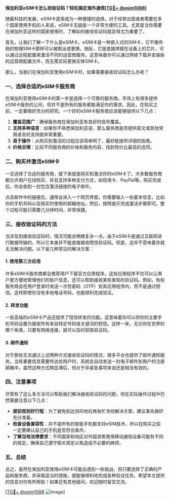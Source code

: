 **保加利亚eSIM卡怎么收验证码？轻松搞定海外通信[[TG💪+ @esim1088](https://t.me/s/esim1088)]**

随着科技的发展，eSIM卡逐渐成为一种便捷的选择。对于经常出国或者需要在多个国家使用手机的人来说，eSIM卡无疑是一个非常方便的工具。尤其是当你需要在保加利亚这样的国家使用时，了解如何接收验证码就显得尤为重要了。

首先，让我们了解一下什么是eSIM卡。eSIM卡是一种嵌入式的SIM卡，它不像传统的物理SIM卡那样可以被取出或更换。相反，它是直接焊接在设备上的芯片，可以通过远程配置来激活不同的运营商服务。这意味着你可以通过网络下载并安装新的运营商配置文件，而无需实际更换实体SIM卡。

那么，当我们在保加利亚使用eSIM卡时，如果需要接收验证码怎么办呢？

### **一、选择合适的eSIM卡服务商**
在保加利亚使用eSIM卡的第一步是选择一个可靠的服务商。市场上有很多提供eSIM卡服务的公司，但并不是所有的服务都能满足你的需求。因此，在购买之前，一定要做好充分的研究。一个好的eSIM卡服务商应该能够提供以下几点：

1. **覆盖范围广**：确保服务商在保加利亚有良好的信号覆盖。
2. **支持多种语言**：如果你不熟悉保加利亚语，那么服务商是否提供英文或其他常用语言的支持就非常重要。
3. **易于操作**：从购买到激活的过程应该简单明了，最好能提供详细的指南。
4. **价格合理**：比较不同服务商的价格和服务内容，找到性价比最高的选项。

### **二、购买并激活eSIM卡**
一旦选择了合适的服务商，接下来就是购买和激活你的eSIM卡了。大多数服务商都允许用户在线购买，并且支持多种支付方式，如信用卡、PayPal等。购买完成后，你会收到一封包含激活链接的电子邮件。

点击邮件中的链接后，通常会进入一个网页界面，你需要输入一些基本信息，比如你的手机号码以及购买时使用的邮箱地址。然后，按照提示完成激活步骤即可。整个过程可能只需要几分钟时间，非常快捷。

### **三、接收验证码的方法**
当涉及到接收验证码时，情况可能会稍微复杂一点。由于eSIM卡是通过互联网进行数据传输的，所以它本身并不能直接接收短信验证码。但是，这并不意味着你就无法解决问题。以下是几种常见的解决方案：

#### **1. 使用第三方应用**
许多eSIM卡服务商都会推荐用户下载官方应用程序。这些应用程序不仅可以让用户更方便地管理他们的账户信息，还可以帮助接收某些类型的验证码。例如，有些服务商会在用户登录时发送一次性密码（OTP）到其应用程序内，而不是通过短信。这样即使你没有本地电话号码，也能顺利完成验证。

#### **2. 转发功能**
一些高端的eSIM卡产品还提供了短信转发的功能。这意味着你可以将你的主要手机号码设置为接收所有来自特定号码或关键词的短信。这样一来，无论你在世界的哪个角落，只要有网络连接，就可以及时获取验证码。

#### **3. 邮件通知**
对于那些无法通过上述两种方式接收验证码的情况，很多平台也提供了邮件通知服务。当有重要信息需要传达给用户时，系统会自动发送一封电子邮件到用户的注册邮箱中。虽然这种方式稍显滞后，但对于非紧急事项来说还是相当有效的。

### **四、注意事项**
尽管有了这么多方法可以帮助我们解决接收验证码的问题，但在实际操作过程中仍然需要注意以下几点：

- **提前规划好行程**：为了避免到达目的地后再匆忙寻找解决方案，建议事先做好充分准备。
- **检查设备兼容性**：并不是所有的智能手机都支持eSIM技术，所以在购买之前一定要确认自己的手机是否符合条件。
- **了解当地法律要求**：不同国家和地区对外国游客使用移动通信设备可能有不同的规定，确保自己遵守相关规定以免造成不必要的麻烦。

### **五、总结**
总之，虽然在保加利亚使用eSIM卡可能会遇到一些挑战，但只要选择了正确的产品和服务商，并采取适当的措施，就能够顺利地完成各种验证任务。希望本文提供的信息对你有所帮助！如果还有其他疑问，欢迎随时留言交流。

[[TG💪+ @esim1088](https://t.me/s/esim1088) ![Image](https://i.postimg.cc/4NQfJmqS/Snipaste-2025-05-13-00-14-12.png)]